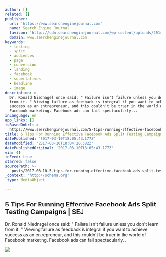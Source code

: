 ```yaml
---
author: []
related: []
publisher:
  url: 'https://www.searchenginejournal.com'
  name: Search Engine Journal
  favicon: 'https://cdn.searchenginejournal.com/wp-content/uploads/2014/07/favicon.png'
  domain: www.searchenginejournal.com
keywords:
  - testing
  - split
  - audiences
  - page
  - conversion
  - landing
  - facebook
  - superlatives
  - headline
  - image
description: >-
  Dr. Ronald Niednagel once said: " Failure isn't failure unless you don't learn
  from it. " Viewing failure as feedback is integral if you want to achieve
  success as an entrepreneur, and this couldn't be truer in the world of
  Facebook marketing. Facebook ads can fail spectacularly...
inLanguage: en
app_links: []
isBasedOnUrl: >-
  https://www.searchenginejournal.com/5-tips-running-effective-facebook-ads-split-testing-campaigns/187155/?ver=187155X2
title: 5 Tips For Running Effective Facebook Ads Split Testing Campaigns | SEJ
datePublished: '2017-03-10T18:05:43.177Z'
dateModified: '2017-03-10T18:04:20.382Z'
datePublishedOriginal: '2017-03-10T18:05:43.177Z'
via: {}
inFeed: true
starred: false
sourcePath: >-
  _posts/2017-03-10-5-tips-for-running-effective-facebook-ads-split-testing-camp.md
_context: 'http://schema.org'
_type: MediaObject

---
```

<article style=""><h1>5 Tips For Running Effective Facebook Ads Split Testing Campaigns | SEJ</h1><p>Dr. Ronald Niednagel once said: " Failure isn't failure unless you don't learn from it. " Viewing failure as feedback is integral if you want to achieve success as an entrepreneur, and this couldn't be truer in the world of Facebook marketing. Facebook ads can fail spectacularly...</p><img src="https://cdn.searchenginejournal.com/wp-content/uploads/2017/02/compare-643305_1920.jpg" /></article>